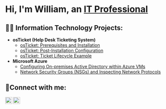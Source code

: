 <h1>Hi, I'm William, an <a href="https://linkedin.com/in/williamr0per">IT Professional</a></h1>

<h2>👨‍💻 Information Technology Projects:</h2>

- <b>osTicket (Help Desk Ticketing System)</b>
  - [osTicket: Prerequisites and Installation](https://github.com/williamroper/osticket-prereqs)
  - [osTicket: Post-Installation Configuration](https://github.com/williamroper/post-install-config)
  - [osTicket: Ticket Lifecycle Example](https://github.com/williamroper/ticket-lifecycle)
- <b>Microsoft Azure</b>
  - [Configuring On-premises Active Directory within Azure VMs](https://github.com/WilliamRoper/configure-ad)
  - [Network Security Groups (NSGs) and Inspecting Network Protocols](https://github.com/joshmadakorcc/azure-network-protocols)

<h2>🤳Connect with me:</h2>

[<img align="left" alt="William | LinkedIn" width="22px" src="https://cdn.jsdelivr.net/npm/simple-icons@v3/icons/linkedin.svg" />][linkedin]
[<img align="left" alt="William | Instagram" width="22px" src="https://cdn.jsdelivr.net/npm/simple-icons@v3/icons/instagram.svg" />][instagram]

[instagram]: https://www.instagram.com/BillyRoper
[linkedin]: https://www.linkedin.com/in/williamr0per/
